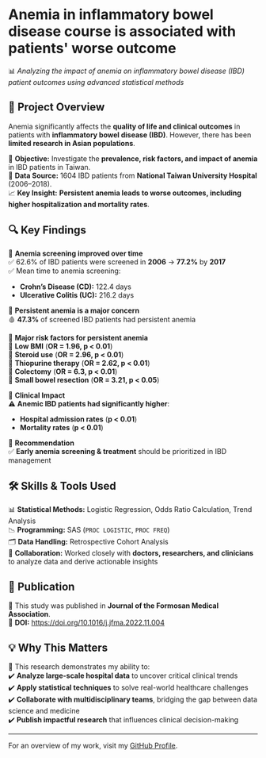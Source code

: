 # Anemia in inflammatory bowel disease course is associated with patients' worse outcome
📊 *Analyzing the impact of anemia on inflammatory bowel disease (IBD) patient outcomes using advanced statistical methods*  

## 🚀 Project Overview  
Anemia significantly affects the **quality of life and clinical outcomes** in patients with **inflammatory bowel disease (IBD)**. However, there has been **limited research in Asian populations**.  

📍 **Objective:** Investigate the **prevalence, risk factors, and impact of anemia** in IBD patients in Taiwan.  
🏥 **Data Source:** 1604 IBD patients from **National Taiwan University Hospital** (2006–2018).  
📈 **Key Insight:** **Persistent anemia leads to worse outcomes, including higher hospitalization and mortality rates**.  

## 🔍 Key Findings  
📢 **Anemia screening improved over time**  
✅ 62.6% of IBD patients were screened in **2006** → **77.2%** by **2017**  
✅ Mean time to anemia screening:  
   - **Crohn’s Disease (CD):** 122.4 days  
   - **Ulcerative Colitis (UC):** 216.2 days  

📢 **Persistent anemia is a major concern**  
🩸 **47.3%** of screened IBD patients had persistent anemia  

📢 **Major risk factors for persistent anemia**  
🔹 **Low BMI** (**OR = 1.96, p < 0.01**)  
🔹 **Steroid use** (**OR = 2.96, p < 0.01**)  
🔹 **Thiopurine therapy** (**OR = 2.62, p < 0.01**)  
🔹 **Colectomy** (**OR = 6.3, p < 0.01**)  
🔹 **Small bowel resection** (**OR = 3.21, p < 0.05**)  

📢 **Clinical Impact**  
⚠️ **Anemic IBD patients had significantly higher**:  
- **Hospital admission rates** (**p < 0.01**)  
- **Mortality rates** (**p < 0.01**)  

📢 **Recommendation**  
✅ **Early anemia screening & treatment** should be prioritized in IBD management  

## 🛠️ Skills & Tools Used  
📊 **Statistical Methods:** Logistic Regression, Odds Ratio Calculation, Trend Analysis  
📉 **Programming:** SAS (`PROC LOGISTIC`, `PROC FREQ`)  
🗂 **Data Handling:** Retrospective Cohort Analysis  
🤝 **Collaboration:** Worked closely with **doctors, researchers, and clinicians** to analyze data and derive actionable insights  

## 📄 Publication  
📌 This study was published in **Journal of the Formosan Medical Association**.  
🔗 **DOI:** https://doi.org/10.1016/j.jfma.2022.11.004

## 💡 Why This Matters  
🎯 This research demonstrates my ability to:  
✔️ **Analyze large-scale hospital data** to uncover critical clinical trends  
✔️ **Apply statistical techniques** to solve real-world healthcare challenges  
✔️ **Collaborate with multidisciplinary teams**, bridging the gap between data science and medicine  
✔️ **Publish impactful research** that influences clinical decision-making  

---

For an overview of my work, visit my [GitHub Profile](https://github.com/Ling-Yun-Huang).
